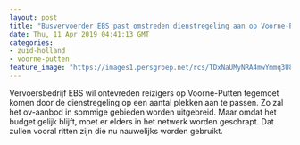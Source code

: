 ```yaml
---
layout: post
title: "Busvervoerder EBS past omstreden dienstregeling aan op Voorne-Putten"
date: Thu, 11 Apr 2019 04:41:13 GMT
categories: 
- zuid-holland 
- voorne-putten 
feature_image: "https://images1.persgroep.net/rcs/TDxNaUMyNRA4mwYmmq3U8CHnGdE/diocontent/139658623/_fitwidth/400/?appId=21791a8992982cd8da851550a453bd7f&quality=0.7"
---
```


Vervoersbedrijf EBS wil ontevreden reizigers op Voorne-Putten tegemoet komen door de dienstregeling op een aantal plekken aan te passen. Zo zal het ov-aanbod in sommige gebieden worden uitgebreid. Maar omdat het budget gelijk blijft, moet er elders in het netwerk worden geschrapt. Dat zullen vooral ritten zijn die nu nauwelijks worden gebruikt.
